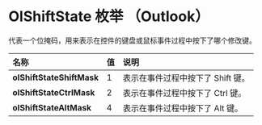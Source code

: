 
# OlShiftState 枚举 （Outlook）

代表一个位掩码，用来表示在控件的键盘或鼠标事件过程中按下了哪个修改键。



|**名称**|**值**|**说明**|
|:-----|:-----|:-----|
|**olShiftStateShiftMask**|1|表示在事件过程中按下了 Shift 键。|
|**olShiftStateCtrlMask**|2|表示在事件过程中按下了 Ctrl 键。|
|**olShiftStateAltMask**|4|表示在事件过程中按下了 Alt 键。|
